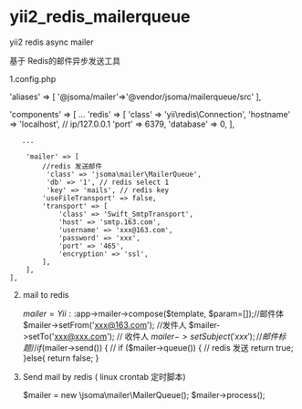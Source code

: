 # yii2_redis_mailerqueue
yii2 redis async mailer

基于 Redis的邮件异步发送工具

1.config.php

'aliases' => [
        '@jsoma/mailer'=>'@vendor/jsoma/mailerqueue/src'
    ],
    
'components' => [
        ...
        'redis' => [
            'class' => 'yii\redis\Connection',
            'hostname' => 'localhost', // ip/127.0.0.1
            'port' => 6379,
            'database' => 0,
        ],

       ...

        'mailer' => [
            //redis 发送邮件
             'class' => 'jsoma\mailer\MailerQueue',
             'db' => '1', // redis select 1
             'key' => 'mails', // redis key
            'useFileTransport' => false,
            'transport' => [
                'class' => 'Swift_SmtpTransport',
                'host' => 'smtp.163.com',
                'username' => 'xxx@163.com',
                'password' => 'xxx',
                'port' => '465',
                'encryption' => 'ssl',
            ],
        ], 
    ],

2.  mail to redis
	
    $mailer = Yii::$app->mailer->compose($template, $param=[]);//邮件体
    $mailer->setFrom('xxx@163.com'); //发件人
    $mailer->setTo('xxx@xxx.com'); // 收件人
    $mailer->setSubject('xxx'); // 邮件标题
    //if ($mailer->send()) { // 
    if ($mailer->queue()) { // redis 发送
        return true;
    }else{
		return false;
	}
	
3. Send mail by redis ( linux crontab 定时脚本)

    $mailer = new \jsoma\mailer\MailerQueue();
    $mailer->process();
    

	


